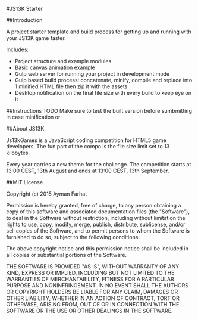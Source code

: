 #JS13K Starter

##Introduction

A project starter template and build process for getting up and running with your JS13K game faster.

Includes:

- Project structure and example modules
- Basic canvas animation example
- Gulp web server for running your project in development mode
- Gulp based build process: concatenate, minify, compile and replace into 1 minified HTML file then zip it with the assets
- Desktop notification on the final file size with every build to keep eye on it

##Instructions
TODO
Make sure to test the built version before sumbmitting in case minification or 

##About JS13K

Js13kGames is a JavaScript coding competition for HTML5 game developers. The fun part of the compo is the file size limit set to 13 kilobytes. 

Every year carries a new theme for the challenge. The competition starts at 13:00 CEST, 13th August and ends at 13:00 CEST, 13th September.

##MIT License

Copyright (c) 2015 Ayman Farhat

Permission is hereby granted, free of charge, to any person obtaining a copy of this software and associated documentation files (the "Software"), to deal in the Software without restriction, including without limitation the rights to use, copy, modify, merge, publish, distribute, sublicense, and/or sell copies of the Software, and to permit persons to whom the Software is furnished to do so, subject to the following conditions:

The above copyright notice and this permission notice shall be included in all copies or substantial portions of the Software.

THE SOFTWARE IS PROVIDED "AS IS", WITHOUT WARRANTY OF ANY KIND, EXPRESS OR IMPLIED, INCLUDING BUT NOT LIMITED TO THE WARRANTIES OF MERCHANTABILITY, FITNESS FOR A PARTICULAR PURPOSE AND NONINFRINGEMENT. IN NO EVENT SHALL THE AUTHORS OR COPYRIGHT HOLDERS BE LIABLE FOR ANY CLAIM, DAMAGES OR OTHER LIABILITY, WHETHER IN AN ACTION OF CONTRACT, TORT OR OTHERWISE, ARISING FROM, OUT OF OR IN CONNECTION WITH THE SOFTWARE OR THE USE OR OTHER DEALINGS IN THE SOFTWARE.
